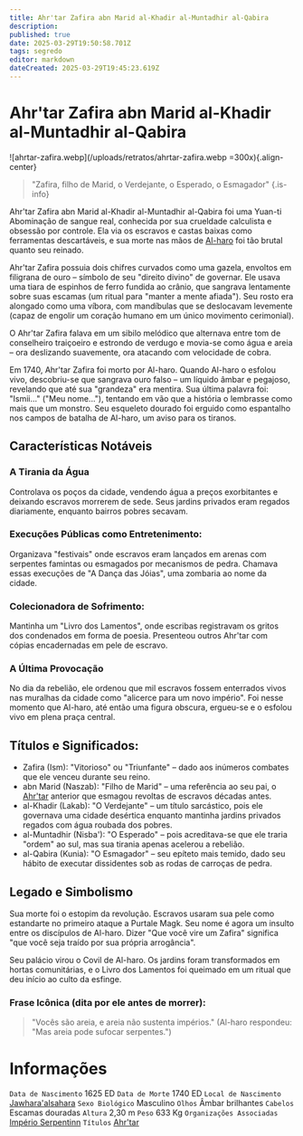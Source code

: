 ```yaml
---
title: Ahr'tar Zafira abn Marid al-Khadir al-Muntadhir al-Qabira
description: 
published: true
date: 2025-03-29T19:50:58.701Z
tags: segredo
editor: markdown
dateCreated: 2025-03-29T19:45:23.619Z
---
```


# Ahr'tar Zafira abn Marid al-Khadir al-Muntadhir al-Qabira

![ahrtar-zafira.webp](/uploads/retratos/ahrtar-zafira.webp =300x){.align-center}

> "Zafira, filho de Marid, o Verdejante, o Esperado, o Esmagador"
{.is-info}

Ahr'tar Zafira abn Marid al-Khadir al-Muntadhir al-Qabira foi uma Yuan-ti Abominação de sangue real, conhecida por sua crueldade calculista e obsessão por controle. Ela via os escravos e castas baixas como ferramentas descartáveis, e sua morte nas mãos de [Al-haro](/individuos/al-haro) foi tão brutal quanto seu reinado.

Ahr'tar Zafira possuia dois chifres curvados como uma gazela, envoltos em filigrana de ouro – símbolo de seu "direito divino" de governar. Ele usava uma tiara de espinhos de ferro fundida ao crânio, que sangrava lentamente sobre suas escamas (um ritual para "manter a mente afiada"). Seu rosto era alongado como uma víbora, com mandíbulas que se deslocavam levemente (capaz de engolir um coração humano em um único movimento cerimonial).

O Ahr'tar Zafira falava em um sibilo melódico que alternava entre tom de conselheiro traiçoeiro e estrondo de verdugo e movia-se como água e areia – ora deslizando suavemente, ora atacando com velocidade de cobra.

Em 1740, Ahr'tar Zafira foi morto por Al-haro. Quando Al-haro o esfolou vivo, descobriu-se que sangrava ouro falso – um líquido âmbar e pegajoso, revelando que até sua "grandeza" era mentira. Sua última palavra foi:
"Ismii..." ("Meu nome..."), tentando em vão que a história o lembrasse como mais que um monstro. Seu esqueleto dourado foi erguido como espantalho nos campos de batalha de Al-haro, um aviso para os tiranos.

## Características Notáveis
### A Tirania da Água
Controlava os poços da cidade, vendendo água a preços exorbitantes e deixando escravos morrerem de sede. Seus jardins privados eram regados diariamente, enquanto bairros pobres secavam.

### Execuções Públicas como Entretenimento:
Organizava "festivais" onde escravos eram lançados em arenas com serpentes famintas ou esmagados por mecanismos de pedra. Chamava essas execuções de "A Dança das Jóias", uma zombaria ao nome da cidade.

### Colecionadora de Sofrimento:
Mantinha um "Livro dos Lamentos", onde escribas registravam os gritos dos condenados em forma de poesia. Presenteou outros Ahr'tar com cópias encadernadas em pele de escravo.

### A Última Provocação
No dia da rebelião, ele ordenou que mil escravos fossem enterrados vivos nas muralhas da cidade como "alicerce para um novo império". Foi nesse momento que Al-haro, até então uma figura obscura, ergueu-se e o esfolou vivo em plena praça central.

## Títulos e Significados:

- Zafira (Ism): "Vitorioso" ou "Triunfante" – dado aos inúmeros combates que ele venceu durante seu reino.
- abn Marid (Naszab): "Filho de Marid" – uma referência ao seu pai, o [Ahr'tar](/rankings-e-titulos/imperio-serpentinn/ahrtar) anterior que esmagou revoltas de escravos décadas antes.
- al-Khadir (Lakab): "O Verdejante" – um título sarcástico, pois ele governava uma cidade desértica enquanto mantinha jardins privados regados com água roubada dos pobres.
- al-Muntadhir (Nisba'): "O Esperado" – pois acreditava-se que ele traria "ordem" ao sul, mas sua tirania apenas acelerou a rebelião.
- al-Qabira (Kunia): "O Esmagador" – seu epíteto mais temido, dado seu hábito de executar dissidentes sob as rodas de carroças de pedra.


## Legado e Simbolismo
Sua morte foi o estopim da revolução. Escravos usaram sua pele como estandarte no primeiro ataque a Purtale Magk. Seu nome é agora um insulto entre os discípulos de Al-haro. Dizer "Que você vire um Zafira" significa "que você seja traído por sua própria arrogância".

Seu palácio virou o Covil de Al-haro. Os jardins foram transformados em hortas comunitárias, e o Livro dos Lamentos foi queimado em um ritual que deu início ao culto da esfinge.

### Frase Icônica (dita por ele antes de morrer):
> "Vocês são areia, e areia não sustenta impérios."
> (Al-haro respondeu: "Mas areia pode sufocar serpentes.")

# Informações
`Data de Nascimento` 1625 ED
`Data de Morte` 1740 ED
`Local de Nascimento` [Jawhara'alsahara](/lugares/plano-material/drafeon/sudeste-de-drafeon/jawharaalsahara)
`Sexo Biológico` Masculino
`Olhos` Âmbar brilhantes
`Cabelos` Escamas douradas
`Altura` 2,30 m
`Peso` 633 Kg
`Organizações Associadas` [Império Serpentinn](/faccoes/nacoes/imperio-serpentinn)
`Títulos` [Ahr'tar](/rankings-e-titulos/imperio-serpentinn/ahrtar)